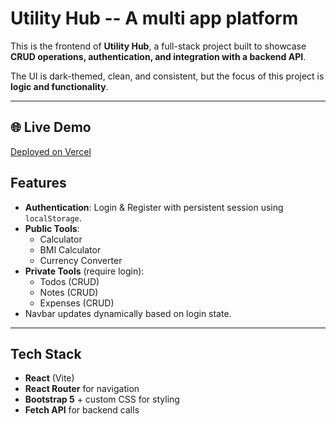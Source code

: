 # Utility Hub -- A multi app platform
This is the frontend of **Utility Hub**, a full-stack project built to showcase **CRUD operations, authentication, and integration with a backend API**.  

The UI is dark-themed, clean, and consistent, but the focus of this project is **logic and functionality**.

---
## 🌐 Live Demo

[Deployed on Vercel](https://multi-apps-frontend.vercel.app/)

##  Features
- **Authentication**: Login & Register with persistent session using `localStorage`.
- **Public Tools**:
  - Calculator
  - BMI Calculator
  - Currency Converter
- **Private Tools** (require login):
  - Todos (CRUD)
  - Notes (CRUD)
  - Expenses (CRUD)
- Navbar updates dynamically based on login state.

---

##  Tech Stack
- **React** (Vite)
- **React Router** for navigation
- **Bootstrap 5** + custom CSS for styling
- **Fetch API** for backend calls
